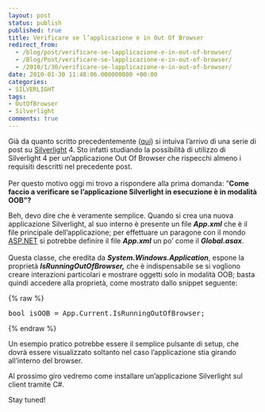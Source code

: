 ```yaml
---
layout: post
status: publish
published: true
title: Verificare se l’applicazione è in Out Of Browser
redirect_from: 
  - /blog/post/verificare-se-lapplicazione-e-in-out-of-browser/
  - /Blog/Post/verificare-se-lapplicazione-e-in-out-of-browser/
  - /2010/1/30/verificare-se-lapplicazione-e-in-out-of-browser/
date: 2010-01-30 11:48:06.000000000 +00:00
categories:
- SILVERLIGHT
tags:
- OutOfBrowser
- Silverlight
comments: true
---
```

<p>
	Gi&agrave; da quanto scritto precedentemente (<a href="http://tostring.it/blog/post/life-cycle-di-unapplicazione-out-of-browser-in-silverlight-4-intro" rel="Life cycle di un’applicazione Out Of Browser in Silverlight 4 - Intro" target="_blank">qui</a>) si intuiva l&rsquo;arrivo di una serie di post su <a href="http://imperugo.tostring.it/categories/archive/Silverlight" target="_blank" title="Silverlight">Silverlight</a> 4. Sto infatti studiando la possibilit&agrave; di utilizzo di Silverlight 4 per un&rsquo;applicazione Out Of Browser che rispecchi almeno i requisiti descritti nel precedente post. <br />
	<br />
	Per questo motivo oggi mi trovo a rispondere alla prima domanda: &ldquo;<strong>Come faccio a verificare se l&rsquo;applicazione Silverlight in esecuzione &egrave; in modalit&agrave; OOB&rdquo;?</strong></p>
<p>
	Beh, devo dire che &egrave; veramente semplice. Quando si crea una nuova applicazione Silverlight, al suo interno &egrave; presente un file <strong><em>App.xml</em></strong> che &egrave; il file principale dell&rsquo;applicazione; per effettuare un paragone con il mondo <a href="http://imperugo.tostring.it/categories/archive/ASP.NET" target="_blank" title="ASP.NET">ASP.NET</a> si potrebbe definire il file <strong><em>App.xml</em></strong> un po&rsquo; come il <strong><em>Global.asax</em></strong>. <br />
	<br />
	Questa classe, che eredita da <strong><em>System.Windows.Application</em></strong>, espone la propriet&agrave; <strong><em>IsRunningOutOfBrowser,</em></strong> che &egrave; indispensabile se si vogliono creare interazioni particolari e mostrare oggetti solo in modalit&agrave; OOB; basta quindi accedere alla propriet&agrave;, come mostrato dallo snippet seguente:</p>
{% raw %}<pre class="brush: csharp; ruler: true;">bool isOOB = App.Current.IsRunningOutOfBrowser;</pre>{% endraw %}
<p>
	Un esempio pratico potrebbe essere il semplice pulsante di setup, che dovr&agrave; essere visualizzato soltanto nel caso l&rsquo;applicazione stia girando all&rsquo;interno del browser.</p>
<p>
	Al prossimo giro vedremo come installare un&rsquo;applicazione Silverlight sul client tramite C#.</p>
<p>
	Stay tuned!</p>
